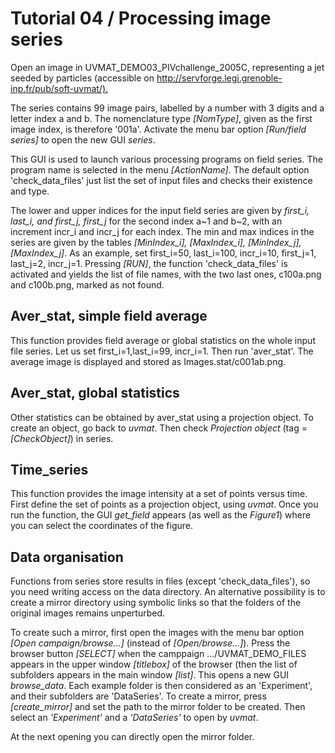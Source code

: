 # Tutorial 04 / Processing image series

Open an image in UVMAT_DEMO03_PIVchallenge_2005C, representing a jet seeded by particles (accessible on <http://servforge.legi.grenoble-inp.fr/pub/soft-uvmat/).>

The series contains 99 image pairs, labelled by a number with 3 digits and a letter index a and b.
The nomenclature type *[NomType]*, given as the first image index, is therefore '001a'.
Activate the menu bar option *[Run/field series]* to open the new GUI *series*. 

This GUI is used to launch various processing programs on field series. The program name is selected in the menu *[ActionName]*.
The default option 'check_data_files' just list the set of input files and checks their existence and type. 

The lower and upper indices for the input field series are given by *first_i, last_i, and first_j, first_j* for the second index a~1 and b~2, with an increment incr_i and incr_j for each index.
The min and max indices in the series are given by the tables *[MinIndex_i], [MaxIndex_i], [MinIndex_j], [MaxIndex_j]*.
As an example, set first_i=50, last_i=100, incr_i=10, first_j=1, last_j=2, incr_j=1.
Pressing *[RUN]*, the function 'check_data_files' is activated and yields the list of file names, with the two last ones, c100a.png and c100b.png, marked as not found. 


## Aver_stat, simple field average

This function provides field average or global statistics on the whole input file series. Let us set first_i=1,last_i=99, incr_i=1.
Then run 'aver_stat'.
The average image is displayed and stored as Images.stat/c001ab.png. 


## Aver_stat, global statistics

Other statistics can be obtained by aver_stat using a projection object.
To create an object, go back to *uvmat*. Then check *Projection object* (tag = *[CheckObject]*) in series. 


## Time_series

This function provides the image intensity at a set of points versus time.
First define the set of points as a projection object, using *uvmat*.
Once you run the function, the GUI *get_field* appears (as well as the *Figure1*) where you can select the coordinates of the figure.


## Data organisation

Functions from series store results in files (except 'check_data_files'), so you need writing access on the data directory. An alternative possibility is to create a mirror directory using symbolic links so that the folders of the original images remains unperturbed.

To create such a mirror, first open the images with the menu bar option *[Open campaign/browse...]* (instead of *[Open/browse...]*).
Press the browser button *[SELECT]* when the camppaign .../UVMAT_DEMO_FILES appears in the upper window *[titlebox]* of the browser (then the list of subfolders appears in the main window *[list]*.
This opens a new GUI *browse_data*. Each example folder is then considered as an 'Experiment', and their subfolders are 'DataSeries'. 
To create a mirror, press *[create_mirror]* and set the path to the mirror folder to be created. 
Then select an *'Experiment'* and a *'DataSeries'* to open by *uvmat*. 

At the next opening you can directly open the mirror folder. 


